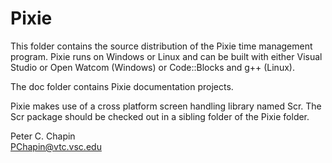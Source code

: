 
Pixie
=====

This folder contains the source distribution of the Pixie time management program. Pixie runs on
Windows or Linux and can be built with either Visual Studio or Open Watcom (Windows) or
Code::Blocks and g++ (Linux).

The doc folder contains Pixie documentation projects.

Pixie makes use of a cross platform screen handling library named Scr. The Scr package should be
checked out in a sibling folder of the Pixie folder.

Peter C. Chapin  
PChapin@vtc.vsc.edu

